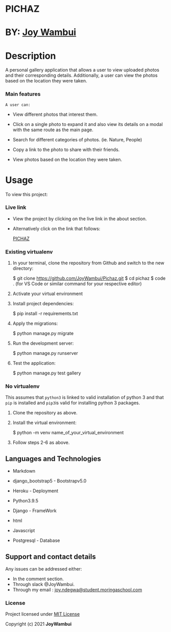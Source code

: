 # PICHAZ

# BY: [Joy Wambui](https://github.com/JoyWambui)


# Description

A personal gallery application that allows a user to view uploaded photos and their corresponding details. Additionally, a user can view the photos based on the location they were taken.

### Main features
    A user can: 

* View different photos that interest them.

* Click on a single photo to expand it and also view its details on a modal with the same route as the main page.

* Search for different categories of photos. (ie. Nature, People)

* Copy a link to the photo to share with their friends.

* View photos based on the location they were taken.


# Usage

To view this project:

### Live link
* View the project by clicking on the live link in the about section.

* Alternatively click on the link that follows:

    [ PICHAZ ](https://pichaz.herokuapp.com/)


### Existing virtualenv
1. In your terminal, clone the repository from Github and switch to the new directory:

    $ git clone https://github.com/JoyWambui/Pichaz.git
    $ cd pichaz
    $ code . (for VS Code or similar command for your respective editor)

2. Activate your virtual environment

3. Install project dependencies:

    $ pip install -r requirements.txt
    
    
4. Apply the migrations:

    $ python manage.py migrate
    

5. Run the development server:

    $ python manage.py runserver

6. Test the application:

    $ python manage.py test gallery



      
### No virtualenv

This assumes that `python3` is linked to valid installation of python 3 and that `pip` is installed and `pip3`is valid
for installing python 3 packages.

1. Clone the repository as above.

2. Install the virtual environment:

    $ python -m venv name_of_your_virtual_environment

3. Follow steps 2-6 as above.
## Languages and Technologies
* Markdown

* django_bootstrap5 - Bootstrapv5.0

* Heroku - Deployment

* Python3.9.5

* Django - FrameWork

* html

* Javascript

* Postgresql - Database


## Support and contact details
Any issues can be addressed either:
* In the comment section.
* Through slack @JoyWambui.
* Through my email : joy.ndegwa@student.moringaschool.com

### License
 Project licensed under [MIT License](https://github.com/JoyWambui/Pichaz/blob/master/LICENSE)

 Copyright (c) 2021 **JoyWambui**


    
